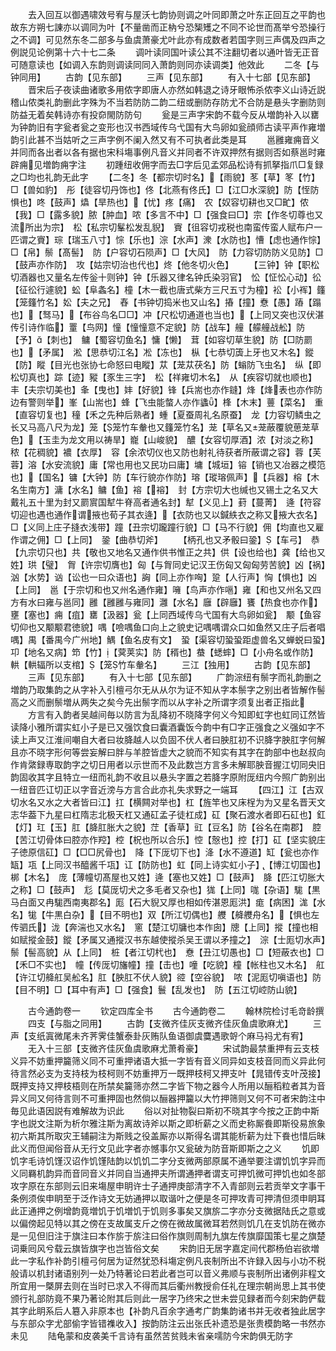 <!-- { "loadSidebar": true } -->
　　去入回互以御遇啸效号宥与屋沃七韵协则调之叶同即萧之叶东正回互之平韵也故东方朔七諌亦以调同为叶【不量凿而正枘兮恐榘矱之不同不论世而髙举兮恐操行之不调】可见然东冬二部多与鱼虞萧豪尤叶此亦有成数者若国字则三声偶及四声之例説见论例第十六十七二条
　　调叶读同国叶读公其不注翻切者以通叶皆无正音可随意读也【如调入东韵则调读同同入萧韵则同亦读调类】他效此
　　二冬【与钟同用】
　　古韵【见东部】
　　三声【见东部】
　　有入十七部【见东部】
　　晋宋后子夜读曲诸歌多用侬字即唐人亦然如韩退之诗牙眼怖杀侬李义山诗近説稽山侬类礼韵删此字殊为不当若防防二韵二纽或删防存防尤不合防是悬头字删防则防益无着矣韩诗亦有投奅閙防防句
　　瓮是三声字宋韵不载今反从増韵补入以罋为钟韵旧有字瓮者瓮之变形也汉书西域传乌弋国有大鸟卵如瓮顔师古读平声作雍増韵引此甚不当姑听之三声字例不阑入然又有不可执者此类是耳
　　邕雝雍痈音义并同而各出者以各有据也宋科塲事例凡音义并同者不许双押然有据则否如蔡邕时雍辟痈见増韵痈字注
　　初踵纽收佣字而去□字后见孟郊品松诗有抓拏指爪□复録之□均也礼韵无此字
　　【二冬】冬【都宗切时名】【雨貌】苳【草】笗【竹】□【兽如豹】　彤【徒容切丹饰也】佟【北燕有佟氏】□【江□水深貌】防【恎防惧也】咚【鼓声】爞【旱热也】【忧】疼【痛】　农【奴容切耕也又□甿】侬【我】□【露多貌】脓【肿血】哝【多言不中】□【强食曰□】宗【作冬切尊也又流所出为宗】　松【私宗切髼松发乱貎】　賨【徂容切戎税也南蛮传蛮人赋布户一匹谓之賨】琮【瑞玉八寸】悰【乐也】淙【水声】潨【水防也】慒【虑也通作悰】□【帛】鬃【髙髻】　防【户容切石陨声】□【大风】　防【力容切防防义见防】□【鼓声亦作防】　攻【姑宗切治也代也】炵【他冬切火色】
　　【三钟】钟【职松切酒器也又量名左传釡十则钟】钟【乐器又律名钟氏染羽官】　忪【怔忪心动】彸【征彸行遽貌】蚣【阜螽名】橦【木一截也唐式柴方三尺五寸为橦】衳【小裈】籦【笼籦竹名】妐【夫之兄】　舂【书钟切捣米也又山名】摏【撞】憃【愚】蹖【蹋也】【驽马】【布谷鸟名□□】冲【尺松切通道也当也】【上同又突也汉伏湛传引诗作临】罿【鸟网】憧【憧憧意不定貌】防【战车】艟【艨艟战舩】防【予】【刺也】　鳙【蜀容切鱼名】慵【懒】　茸【如容切草生貌】防【□防罽也】【矛属】　淞【思恭切江名】凇【冻也】　枞【七恭切簴上牙也又木名】鏦【防】瞛【目光也张协七命怒曰电瞛】苁【茏苁茯名】防【螉防飞虫名】　纵【即松切真也】踪【迹】豵【豕生三字】　松【祥雍切木名】　从【疾容切就也顺也】　丰【夫宗切美也】夆【曳也】妦【好貌】锋【兵耑也亦作鏠】烽【烽表也亦作防边有警则举】峯【山耑也】蜂【飞虫能螫人亦作蠭】桻【木末】蘴【菜名】　重【直容切复也】穜【禾之先种后熟者】蝩【夏蚕周礼名原蚕】　龙【力容切鳞虫之长又马高八尺为龙】笼【笼竹车軬也又籦笼竹名】茏【草名又茏蔽覆貌葸茏草色】【玉圭为龙文用以祷旱】巃【山峻貌】　醲【女容切厚酒】浓【对淡之称】秾【花稠貌】襛【衣厚】　容【余浓切仪也又防也射礼待获者所蔽谓之容】蓉【芙蓉】溶【水安流貌】庸【常也用也又民功曰庸】墉【城垣】镕【销也又冶器之模笵也】【国名】镛【大钟】防【车行貌亦作防】瑢【瑽瑢佩声】【兵器】榕【木名生南方】滽【水名】鳙【鱼】褣【褣】　封【方宗切大也缄也又锡土之名又大戴礼五十里为封又罽賔国犎牛脊高者通名封】犎【义见上】葑【蔓菁】　逄【符容切迎也遇也通作谓掖也荀子其衣逄】【衣防也又以鍼紩衣之称又掖大衣名】□【义同上庄子摓衣浅带】蹱【丑宗切躘蹱行貌】□【马不行貌】佣【均直也又雇作谓之佣】□【上同】　銎【曲恭切斧】
　　【柄孔也又矛骰曰銎】【车弓】　恭【九宗切只也】共【敬也又地名又通作供书惟正之共】供【设也给也】龚【给也又姓】珙【璧】　胷【许宗切膺也】匈【与胷同史记汉王伤匈又匈匈劳苦貌】凶【祸】汹【水势】讻【讼也一曰众语也】詾【同上亦作哅】跫【人行声】恟【惧也】凶【上同】　邕【于宗切和也又州名通作雍】噰【鸟声亦作嗈】雍【和也又州名又四方有水曰雍与邕同】雝【雝雝与雍同】灉【水名】廱【辟廱】饔【热食也亦作】壅【塞也】痈【疽】罋【汲器】瓮【上同西域传乌弋国有大鸟卵如瓮】　颙【鱼容切仰也又颙颙君徳貌】喁【噞喁鱼口向上之貌史记喁喁谓众口如鱼然又庄子后者唱喁】禺【番禺今广州地】鰅【鱼名皮有文】　蛩【渠容切蛩蛩距虚兽名又蝉蜕曰蛩】卭【地名又病】笻【竹】【蓂荚实】防【稰也】蛬【蟋蟀】□【小舟名或作防】輁【輁辐所以支棺】【笼竹车軬名】
　　三江【独用】
　　古韵【见东部】
　　三声【见东部】
　　有入十七部【见东部】
　　广韵淙纽有鬃字而礼韵删之増韵乃取集韵之从字补入引檀弓尔无从从尔为证不知从字本鬃字之别出者皆解作髻高之义而删鬃増从两失之矣今先出鬃字而以从字补之所谓字须复出者正指此
　　方言有入韵者吴越间毎以防言为乱降初不晓降字何义今知即虹字也虹同讧然皆读降小雅所谓实虹小子是已又强饮食曰囊酒囊饭今韵中有□字正强食之义强如字不读上声又江淮间嘲自大者曰妆胮越人以负固不伏人者曰胦肛初不识胮字胦肛字何解且亦不晓字形何等尝妄解曰胖与羊腔皆虚大之貌而不知实有其字在韵部中也赵叔向作肯綮録専取韵字之切日用者以示世而不及此数岂方言多未解耶胦音握江切同央旧韵固收其字且特立一纽而礼韵不收且以悬头字置之若胮字原附厐纽内今照广韵别出一纽音匹讧切正以字音近滂与方言合此亦礼失求野之一端耳
　　【四江】江【古双切水名又水之大者皆曰江】扛【横闗对举也】杠【旌竿也又床桯为为又星名晋天文志华葢下九星曰杠隋志北极天杠又通矼孟子徒杠成】矼【聚石渡水者即石矼也】釭【灯】玒【玉】肛【胮肛胀大之貌】茳【香草】豇【豆名】防【谷名在南郡】　腔【苦江切骨体曰腔亦作羫】椌【柷也所以合乐】悾【慤也】控【打】矼【坚实貌庄子徳原信矼】□【□□尻骨也】　降【下厐切下也】洚【水不遵道】缸【瓮也亦作缻】瓨【上同汉书醯酱千瓨】讧【防防也】虹【同上诗实虹小子】【博江切国也】梆【木名】　庞【薄幢切髙屋也又姓】逄【塞也又姓】□【鼓声】　胮【匹江切胀大之称】□【鼓声】　尨【莫厐切犬之多毛者又杂也】狵【上同】哤【杂语】駹【黒马白面又冉駹西南夷郡名】厖【石大貎又厚也相如传湛恩厖洪】痝【病困】浝【水名】牻【牛黒白杂】【目不明也】双【所江切偶也】艭【舽艭舟名】【惧也左传驷氏】泷【奔湍也又水名】　窻【楚江切牗也本作囱】牕【上同】摐【撞也相如赋摐金鼓】鏦【矛属又通摐汉书东越使摐杀吴王谓以矛撞之】　淙【士厖切水声】鬃【髻高貌】从【上同】　桩【者江切杙也】　憃【丑江切愚也】□【短蔽衣也】□【禾□不实也】　幢【传厐切旛幢】撞【击也】噇【吃貌】橦【帐柱也又木名】　舡【许江切舽舡吴舩名】肛【胦肛不伏人貌】谾【空谷貌】　哝【泥厖切嗔语也】防【目不明】□【耳中有声】□【强食】鬟【乱发也】　防【五江切崆防山貌】

　　古今通韵卷一
　　钦定四库全书
　　古今通韵卷二
　　翰林院检讨毛竒龄撰
　　四支【与脂之同用】
　　古韵【支微齐佳灰支微齐佳灰鱼虞歌麻尤】
　　三声【支纸寘微尾未齐荠霁佳蟹泰卦灰贿队鱼语御虞麌遇歌哿个麻马祃尤有宥】
　　无入十三部【支微齐佳灰鱼虞歌麻尤萧肴豪】
　　宋试韵最禁重押有云支枝义异不妨重押籭筛义同不可重押诸语大抵一字皆有音义同异如支枝音同而义异此何待言然必支为支持枝为枝柯则不妨重押万一既押枝柯又押支叶【晁错传支叶茂接】既押支持又押枝梧则在所禁矣籭筛亦然二字皆下物之器今人所用以酾稻粒者其为音异义同又何待言则不可重押固也然倘以酾器押籭以大竹押筛则又何不可者宋韵注中毎见此语因説有难解故为识此
　　俗以对扯物裂曰斯初不晓其字今按之正韵中斯字也説文注斯为析尔雅注斯为离故诗斧以斯之即析薪之义而史称厮飬即斯役易旅象初六斯其所取灾王辅嗣注为斯贱之役盖厮亦以斯得名谓其能析薪为灶下飬也惜后昧此义而但闻俗音从无行文见此字者亦憾事尔又瓮破为防音斯即斯之之义
　　饥即饥字毛诗饥馑汉诏作饥馑陆韵以饥饥二字分支微两部原属不通举要注谓饥饥字异而义同羇机韵异而音同音义并同自当通押夫所谓通押者谓支可押饥微可押饥也如冬部攻字原在东部则云旧来塲屋申眀许士子通押庚部清字不入青部则云若贡举文字事干条例须俟申眀至于泛作诗文无妨通押以取谐叶之便是冬可押攻青可押清但须申眀耳此正通押之例增韵竟増饥于饥増饥于饥则多事矣又旗旂二字亦分支微据陆氏之意或以偏傍起见特以其之傍在支故属支斤之傍在微故属微耳若然则饥几在支饥防在微亦是一见但旧注于旗注曰本作旂于旂注曰俗作旗则周制九旗左传旗靡国策七星之旗楚词乗囘风兮载云旗皆旗字也岂皆俗文矣
　　宋韵旧无居字嘉定间代郡杨伯岩欲増此一字私作补韵引檀弓何居为证然犹恐科塲定例凡丧制所出不许録入因与小功不税般请以机封诸语别列一处乃特著论曰若此者岂可以音义弗顺与丧制所出诸例非程文所宜用一槩屏去则在当时已求入不得而其后衢州教授俞任礼在理宗朝尚思上其书使颁行礼部防竟不果乃著论附其后则此一居字乃终宋之世未尝见録者而今刻宋韵俨载其字此眀系后人簒入非原本也【补韵凡百余字通考广韵集韵诸书并无收者独此居字与东部众字尤部偷字皆错襍收入】按韵防注云出张氏补遗恐是张贵模韵略一书然亦未见
　　陆龟蒙和皮袭美千言诗有虽然苦贫贱未省亲嚅防今宋韵俱无防字
